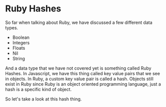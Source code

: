 # Ruby Hashes
So far when talking about Ruby, we have discussed a few different data types.

- Boolean
- Integers
- Floats
- Nil
- String

And a data type that we have not covered yet is something called Ruby Hashes.  In Javascript, we have this thing called key value pairs that we see in objects.  In Ruby, a custom key value pair is called a hash.  Objects still exist in Ruby since Ruby is an object oriented programming language, just a hash is a specific kind of object.

So let's take a look at this hash thing.

